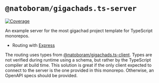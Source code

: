 # `@natoboram/gigachads.ts-server`

[![Coverage](https://img.shields.io/badge/dynamic/json?url=https%3A%2F%2Fnatoboram.github.io%2Fgigachads.ts%2Fcoverage-server%2Fcoverage-summary.json&query=total.branches.pct&suffix=%25&logo=Vitest&label=Coverage&color=acd268)](https://natoboram.github.io/gigachads.ts/coverage-server)

An example server for the most gigachad project template for TypeScript monorepos.

- Routing with [Express](https://github.com/expressjs/express)

The routing uses types from [@natoboram/gigachads.ts-client](https://github.com/NatoBoram/gigachads.ts/tree/main/packages/client). Types are not verified during runtime using a schema, but rather by the TypeScript compiler at build time. This solution is great if the only client expected to connect to the server is the one provided in this monorepo. Otherwise, an OpenAPI specs should be provided.
